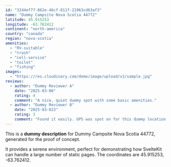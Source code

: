```yaml
---
id: "3244ef77-862e-46cf-811f-21963cd63af3"
name: "Dummy Campsite Nova Scotia 44772"
latitude: 45.915253
longitude: -63.762412
continent: "north-america"
country: "canada"
region: "nova-scotia"
amenities:
  - "RV-suitable"
  - "trash"
  - "cell-service"
  - "toilet"
  - "fishing"
images:
  - "https://res.cloudinary.com/demo/image/upload/v1/sample.jpg"
reviews:
  - author: "Dummy Reviewer A"
    date: "2025-03-06"
    rating: 4
    comment: "A nice, quiet dummy spot with some basic amenities."
  - author: "Dummy Reviewer B"
    date: "2025-03-023"
    rating: 3
    comment: "Found it easily. GPS was spot on for this dummy location."
---
```


This is a **dummy description** for Dummy Campsite Nova Scotia 44772, generated for the proof of concept.

It provides a serene environment, perfect for demonstrating how SvelteKit can handle a large number of static pages. The coordinates are 45.915253, -63.762412.
